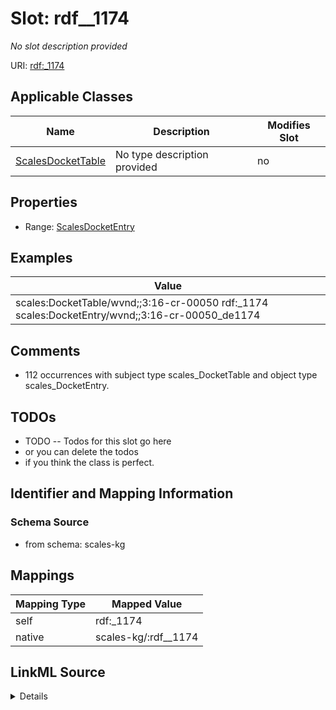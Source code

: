 

# Slot: rdf__1174


_No slot description provided_





URI: [rdf:_1174](http://www.w3.org/1999/02/22-rdf-syntax-ns#_1174)



<!-- no inheritance hierarchy -->





## Applicable Classes

| Name | Description | Modifies Slot |
| --- | --- | --- |
| [ScalesDocketTable](../classes/ScalesDocketTable.md) | No type description provided |  no  |







## Properties

* Range: [ScalesDocketEntry](../classes/ScalesDocketEntry.md)






## Examples

| Value |
| --- |
| scales:DocketTable/wvnd;;3:16-cr-00050 rdf:_1174 scales:DocketEntry/wvnd;;3:16-cr-00050_de1174 |

## Comments

* 112 occurrences with subject type scales_DocketTable and object type scales_DocketEntry.

## TODOs

* TODO -- Todos for this slot go here
* or you can delete the todos
* if you think the class is perfect.

## Identifier and Mapping Information







### Schema Source


* from schema: scales-kg




## Mappings

| Mapping Type | Mapped Value |
| ---  | ---  |
| self | rdf:_1174 |
| native | scales-kg/:rdf__1174 |




## LinkML Source

<details>
```yaml
name: rdf__1174
description: No slot description provided
todos:
- TODO -- Todos for this slot go here
- or you can delete the todos
- if you think the class is perfect.
comments:
- 112 occurrences with subject type scales_DocketTable and object type scales_DocketEntry.
examples:
- value: scales:DocketTable/wvnd;;3:16-cr-00050 rdf:_1174 scales:DocketEntry/wvnd;;3:16-cr-00050_de1174
from_schema: scales-kg
rank: 1000
slot_uri: rdf:_1174
alias: rdf__1174
domain_of:
- scales_DocketTable
range: scales_DocketEntry

```
</details>
